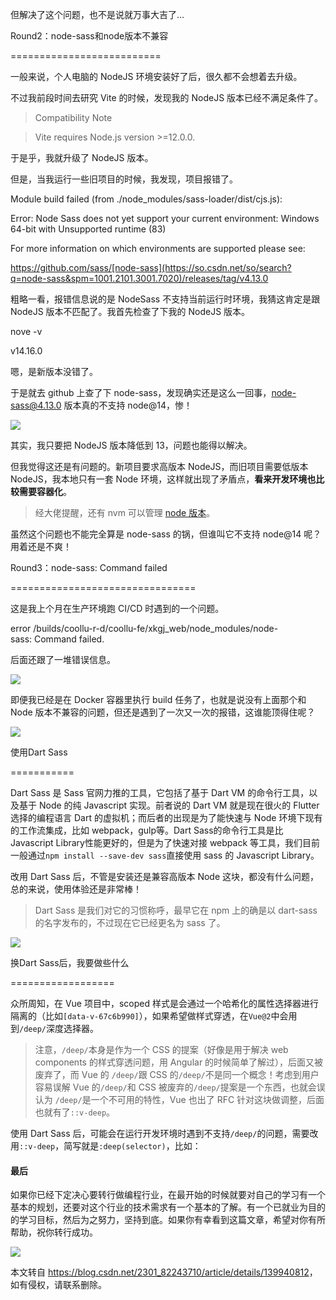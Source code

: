 

但解决了这个问题，也不是说就万事大吉了…

Round2：node\-sass和node版本不兼容

\==========================

一般来说，个人电脑的 NodeJS 环境安装好了后，很久都不会想着去升级。

不过我前段时间去研究 Vite 的时候，发现我的 NodeJS 版本已经不满足条件了。

> Compatibility Note

> Vite requires Node.js version >=12.0.0.

于是乎，我就升级了 NodeJS 版本。

但是，当我运行一些旧项目的时候，我发现，项目报错了。

Module build failed (from ./node\_modules/sass-loader/dist/cjs.js):

Error: Node Sass does not yet support your current environment: Windows 64-bit with Unsupported runtime (83)

For more information on which environments are supported please see:

https://github.com/sass/[node-sass](https://so.csdn.net/so/search?q=node-sass&spm=1001.2101.3001.7020)/releases/tag/v4.13.0

粗略一看，报错信息说的是 NodeSass 不支持当前运行时环境，我猜这肯定是跟 NodeJS 版本不匹配了。我首先检查了下我的 NodeJS 版本。

nove -v

v14.16.0

嗯，是新版本没错了。

于是就去 github 上查了下 node-sass，发现确实还是这么一回事，node-sass@4.13.0 版本真的不支持 node@14，惨！

![](https://i-blog.csdnimg.cn/blog_migrate/fec8c0aad1ab627ef5222081e3e4f1ae.png)

其实，我只要把 NodeJS 版本降低到 13，问题也能得以解决。

但我觉得这还是有问题的。新项目要求高版本 NodeJS，而旧项目需要低版本 NodeJS，我本地只有一套 Node 环境，这样就出现了矛盾点，**看来开发环境也比较需要容器化**。

> 经大佬提醒，还有 nvm 可以管理 [node 版本](https://so.csdn.net/so/search?q=node%20%E7%89%88%E6%9C%AC&spm=1001.2101.3001.7020)。

虽然这个问题也不能完全算是 node-sass 的锅，但谁叫它不支持 node@14 呢？用着还是不爽！

Round3：node-sass: Command failed

\================================

这是我上个月在生产环境跑 CI/CD 时遇到的一个问题。

error /builds/coollu-r-d/coollu-fe/xkgj\_web/node\_modules/node-sass: Command failed.

后面还跟了一堆错误信息。

![](https://i-blog.csdnimg.cn/blog_migrate/629343cdf4eba85383c9df3be47e7861.png)

即便我已经是在 Docker 容器里执行 build 任务了，也就是说没有上面那个和 Node 版本不兼容的问题，但还是遇到了一次又一次的报错，这谁能顶得住呢？

![](https://i-blog.csdnimg.cn/blog_migrate/0c30485d3391a333dd8edd7560370e6d.jpeg)

使用Dart Sass

\===========

Dart Sass 是 Sass 官网力推的工具，它包括了基于 Dart VM 的命令行工具，以及基于 Node 的纯 Javascript 实现。前者说的 Dart VM 就是现在很火的 Flutter 选择的编程语言 Dart 的虚拟机；而后者的出现是为了能快速与 Node 环境下现有的工作流集成，比如 webpack，gulp等。Dart Sass的命令行工具是比 Javascript Library性能更好的，但是为了快速对接 webpack 等工具，我们目前一般通过`npm install --save-dev sass`直接使用 sass 的 Javascript Library。

改用 Dart Sass 后，不管是安装还是兼容高版本 Node 这块，都没有什么问题，总的来说，使用体验还是非常棒！

> Dart Sass 是我们对它的习惯称呼，最早它在 npm 上的确是以 dart-sass 的名字发布的，不过现在它已经更名为 sass 了。

![](https://i-blog.csdnimg.cn/blog_migrate/ed208ca151f250382438cb0446d12e11.png)

换Dart Sass后，我要做些什么

\==================

众所周知，在 Vue 项目中，scoped 样式是会通过一个哈希化的属性选择器进行隔离的（比如`[data-v-67c6b990]`），如果希望做样式穿透，在`Vue@2`中会用到`/deep/`深度选择器。

> 注意，`/deep/`本身是作为一个 CSS 的提案（好像是用于解决 web components 的样式穿透问题，用 Angular 的时候简单了解过），后面又被废弃了，而 Vue 的 `/deep/`跟 CSS 的`/deep/`不是同一个概念！考虑到用户容易误解 Vue 的`/deep/`和 CSS 被废弃的`/deep/`提案是一个东西，也就会误认为 `/deep/`是一个不可用的特性，Vue 也出了 RFC 针对这块做调整，后面也就有了`::v-deep`。

使用 Dart Sass 后，可能会在运行开发环境时遇到不支持`/deep/`的问题，需要改用`::v-deep`，简写就是`:deep(selector)`，比如：

#### 最后

如果你已经下定决心要转行做编程行业，在最开始的时候就要对自己的学习有一个基本的规划，还要对这个行业的技术需求有一个基本的了解。有一个已就业为目的的学习目标，然后为之努力，坚持到底。如果你有幸看到这篇文章，希望对你有所帮助，祝你转行成功。

![](https://i-blog.csdnimg.cn/blog_migrate/d9bf9d92f824435f9b6d101c60394d51.png)

本文转自 <https://blog.csdn.net/2301_82243710/article/details/139940812>，如有侵权，请联系删除。